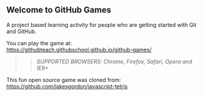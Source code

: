 ## Welcome to GitHub Games

A project based learning activity for people who are getting started with Git and GitHub.

You can play the game at: https://githubteach.githubschool.github.io/github-games/

>> _*SUPPORTED BROWSERS*: Chrome, Firefox, Safari, Opera and IE9+_

This fun open source game was cloned from: https://github.com/jakesgordon/javascript-tetris
